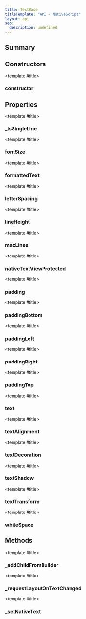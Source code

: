 ```yaml
---
title: TextBase
titleTemplate: "API - NativeScript"
layout: api
seo:
  description: undefined
---
```


<!-- This page is auto generated, do not edit manually. -->
<!-- Run "yarn generate:api-docs" to regenerate -->

<script setup lang="ts">
  import { provide } from "vue";
  import API_DATA from "./TextBase.data.json";
  
  provide('API_DATA', API_DATA);
</script>

<APIRefHierarchy v-once />

## <Heading ignore>Summary</Heading>

<APIRefSummary v-once />

## Constructors

<div class="">

<APIRef for="24539" v-once>

<template #title>

### constructor

</template>

</APIRef>

</div>

## Properties

<div class="isPrivate">

<APIRef for="24567" v-once>

<template #title>

### _isSingleLine

</template>

</APIRef>

</div>

<div class="">

<APIRef for="24544" v-once>

<template #title>

### fontSize

</template>

</APIRef>

</div>

<div class="">

<APIRef for="24543" v-once>

<template #title>

### formattedText

</template>

</APIRef>

</div>

<div class="">

<APIRef for="24545" v-once>

<template #title>

### letterSpacing

</template>

</APIRef>

</div>

<div class="">

<APIRef for="24546" v-once>

<template #title>

### lineHeight

</template>

</APIRef>

</div>

<div class="">

<APIRef for="24552" v-once>

<template #title>

### maxLines

</template>

</APIRef>

</div>

<div class="isPublic isReadonly">

<APIRef for="24541" v-once>

<template #title>

### nativeTextViewProtected

</template>

</APIRef>

</div>

<div class="">

<APIRef for="24553" v-once>

<template #title>

### padding

</template>

</APIRef>

</div>

<div class="">

<APIRef for="24554" v-once>

<template #title>

### paddingBottom

</template>

</APIRef>

</div>

<div class="">

<APIRef for="24555" v-once>

<template #title>

### paddingLeft

</template>

</APIRef>

</div>

<div class="">

<APIRef for="24556" v-once>

<template #title>

### paddingRight

</template>

</APIRef>

</div>

<div class="">

<APIRef for="24557" v-once>

<template #title>

### paddingTop

</template>

</APIRef>

</div>

<div class="">

<APIRef for="24542" v-once>

<template #title>

### text

</template>

</APIRef>

</div>

<div class="">

<APIRef for="24547" v-once>

<template #title>

### textAlignment

</template>

</APIRef>

</div>

<div class="">

<APIRef for="24548" v-once>

<template #title>

### textDecoration

</template>

</APIRef>

</div>

<div class="">

<APIRef for="24550" v-once>

<template #title>

### textShadow

</template>

</APIRef>

</div>

<div class="">

<APIRef for="24549" v-once>

<template #title>

### textTransform

</template>

</APIRef>

</div>

<div class="">

<APIRef for="24551" v-once>

<template #title>

### whiteSpace

</template>

</APIRef>

</div>

## Methods

<div class="isPrivate">

<APIRef for="24558" v-once>

<template #title>

### _addChildFromBuilder

</template>

</APIRef>

</div>

<div class="isPrivate">

<APIRef for="24562" v-once>

<template #title>

### _requestLayoutOnTextChanged

</template>

</APIRef>

</div>

<div class="isPrivate">

<APIRef for="24564" v-once>

<template #title>

### _setNativeText

</template>

</APIRef>

</div>
